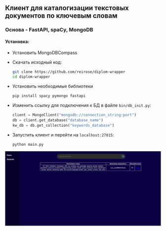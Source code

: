 ## Клиент для каталогизации текстовых документов по ключевым словам
### Основа - FastAPI, spaCy, MongoDB

#### Установка:
* Установить MongoDBCompass
* Скачать исходный код:
    ```bash
    git clone https://github.com/reirose/diplom-wrapper
    cd diplom-wrapper
    ```
* Установить необходимые библиотеки
    ```bash
    pip install spacy pymongo fastapi
    ```

* Изменить ссылку для подключения к БД в файле `bin/db_init.py`:
    ```python
    client = MongoClient("mongodb://connection_string:port")
    db = client.get_database("database_name")
    kw_db = db.get_collection("keywords_database")
    ```

* Запустить клиент и перейти на `localhost:27015`:
    ```bash
    python main.py
    ```
![screenshot](./static/img.png "Client main page")
